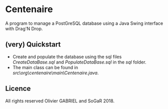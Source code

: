 # Centenaire

A program to manage a PostGreSQL database using a Java Swing interface with Drag'N Drop. 

## (very) Quickstart

* Create and populate the database using the sql files *CreateDataBase.sql* and *PopulateDataBase.sql* in the *sql* folder.
* The main class can be found in *src\org\centenaire\main\Centenaire.java*.

## Licence

All rights reserved Olivier GABRIEL and SoGaR 2018.
